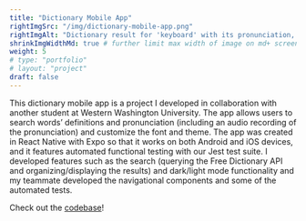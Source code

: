 ```yaml
---
title: "Dictionary Mobile App"
rightImgSrc: "/img/dictionary-mobile-app.png"
rightImgAlt: "Dictionary result for 'keyboard' with its pronunciation, part of speech: noun & meanings."
shrinkImgWidthMd: true # further limit max width of image on md+ screens
weight: 5
# type: "portfolio"
# layout: "project"
draft: false
---
```


This dictionary mobile app is a project I developed in collaboration with another student at Western Washington University. The app allows users to search words’ definitions and pronunciation (including an audio recording of the pronunciation) and customize the font and theme. The app was created in React Native with Expo so that it works on both Android and iOS devices, and it features automated functional testing with our Jest test suite. I developed features such as the search (querying the Free Dictionary API and organizing/displaying the results) and dark/light mode functionality and my teammate developed the navigational components and some of the automated tests.

Check out the [codebase](https://github.com/kmxtaylor/dictionary)!
